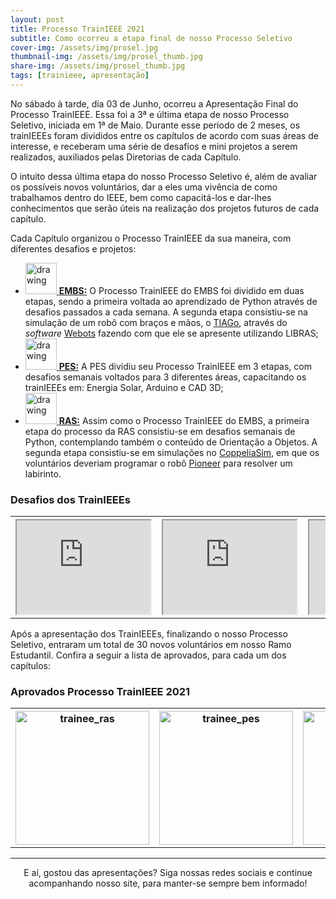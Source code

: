 ```yaml
---
layout: post
title: Processo TrainIEEE 2021
subtitle: Como ocorreu a etapa final de nosso Processo Seletivo
cover-img: /assets/img/prosel.jpg
thumbnail-img: /assets/img/prosel_thumb.jpg
share-img: /assets/img/prosel_thumb.jpg
tags: [trainieee, apresentação]
---
```


No sábado à tarde, dia 03 de Junho, ocorreu a Apresentação Final do Processo TrainIEEE. Essa foi a 3ª e última etapa de nosso Processo Seletivo, iniciada em 1ª de Maio. Durante esse período de 2 meses, os trainIEEEs foram divididos entre os capítulos de acordo com suas áreas de interesse, e receberam uma série de desafios e mini projetos a serem realizados, auxiliados pelas Diretorias de cada Capítulo.

O intuito dessa última etapa do nosso Processo Seletivo é, além de avaliar os possíveis novos voluntários, dar a eles uma vivência de como trabalhamos dentro do IEEE, bem como capacitá-los e dar-lhes conhecimentos que serão úteis na realização dos projetos futuros de cada capítulo.

Cada Capítulo organizou o Processo TrainIEEE da sua maneira, com diferentes desafios e projetos:

- [<img src="/assets/img/embs_logo.png" alt="drawing" width="50"/> **EMBS:**](https://ieeecimatec.github.io/capitulo-EMBS/) O Processo TrainIEEE do EMBS foi dividido em duas etapas, sendo a primeira voltada ao aprendizado de Python através de desafios passados a cada semana. A segunda etapa consistiu-se na simulação de um robô com braços e mãos, o [TIAGo](https://pal-robotics.com/robots/tiago/), através do *software* [Webots](https://cyberbotics.com/) fazendo com que ele se apresente utilizando LIBRAS;
- [<img src="/assets/img/pes_logo.png" alt="drawing" width="50"/> **PES:**](https://ieeecimatec.github.io/capitulo-PES/) A PES dividiu seu Processo TrainIEEE em 3 etapas, com desafios semanais voltados para 3 diferentes áreas, capacitando os trainIEEEs em: Energia Solar, Arduino e CAD 3D;
- [<img src="/assets/img/ras_logo.png" alt="drawing" width="50"/> **RAS:**](https://ieeecimatec.github.io/capitulo-RAS/) Assim como o Processo TrainIEEE do EMBS, a primeira etapa do processo da RAS consistiu-se em desafios semanais de Python, contemplando também o conteúdo de Orientação a Objetos. A segunda etapa consistiu-se em simulações no [CoppeliaSim](https://www.coppeliarobotics.com/), em que os voluntários deveriam programar o robô [Pioneer](https://www.generationrobots.com/en/402395-robot-mobile-pioneer-3-dx.html) para resolver um labirinto.

### Desafios dos TrainIEEEs
<div class="row">
  <div class="col-xl-auto offset-xl-0 col-lg-4 offset-lg-0 mobile-side-scroller">
    <table class="table-borderless highlight">
        <tr>
          <th><center><iframe width="214" src="https://www.youtube.com/embed/tgbNymZ7vqY"></iframe></center></th>
          <th><center><iframe width="214" src="https://www.youtube.com/embed/tgbNymZ7vqY"></iframe></center></th>
          <th><center><iframe width="214" src="https://www.youtube.com/embed/tgbNymZ7vqY"></iframe></center></th>
        </tr>
    </table>
  </div>
</div>

Após a apresentação dos TrainIEEEs, finalizando o nosso Processo Seletivo, entraram um total de 30 novos voluntários em nosso Ramo Estudantil. Confira a seguir a lista de aprovados, para cada um dos capítulos:

### Aprovados Processo TrainIEEE 2021
<div class="row">
  <div class="col-xl-auto offset-xl-0 col-lg-4 offset-lg-0 mobile-side-scroller">
    <table class="table-borderless highlight">
        <tr>
          <th><center><img width="214" src="{{ 'assets/img/trainees_ras_21.jpg' | relative_url }}" alt="trainee_ras"/></center></th>
          <th><center><img width="214" src="{{ 'assets/img/trainees_pes_21.jpg' | relative_url }}" alt="trainee_pes"/></center></th>
          <th><center><img width="214" src="{{ 'assets/img/trainees_embs_21.jpg' | relative_url }}" alt="trainee_embs"/></center></th>
        </tr>
    </table>
  </div>
</div>

---
<p style="text-align: center;">
E aí, gostou das apresentações?
Siga nossas redes sociais e continue acompanhando nosso site, para manter-se sempre bem informado!
</p>
